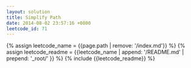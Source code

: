 ```yaml
---
layout: solution
title: Simplify Path
date: 2014-08-02 23:57:16 +0800
leetcode_id: 71
---
```

{% assign leetcode_name = {{page.path | remove: '/index.md'}}  %}
{% assign leetcode_readme = {{leetcode_name | append: '/README.md' | prepend: '_root/' }}  %}
{% include {{leetcode_readme}} %}
